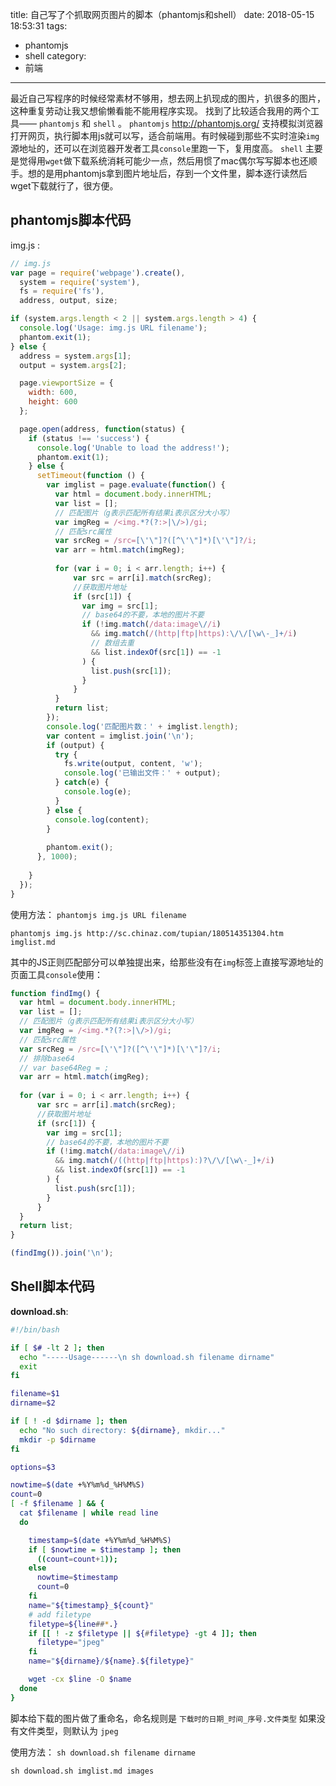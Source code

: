 title: 自己写了个抓取网页图片的脚本（phantomjs和shell）
date: 2018-05-15 18:53:31
tags:
- phantomjs
- shell
category:
- 前端
---

最近自己写程序的时候经常素材不够用，想去网上扒现成的图片，扒很多的图片，这种重复劳动让我又想偷懒看能不能用程序实现。
找到了比较适合我用的两个工具—— `phantomjs` 和 `shell` 。
`phantomjs` http://phantomjs.org/  支持模拟浏览器打开网页，执行脚本用js就可以写，适合前端用。有时候碰到那些不实时渲染`img`源地址的，还可以在浏览器开发者工具`console`里跑一下，复用度高。
`shell` 主要是觉得用`wget`做下载系统消耗可能少一点，然后用惯了mac偶尔写写脚本也还顺手。想的是用phantomjs拿到图片地址后，存到一个文件里，脚本逐行读然后wget下载就行了，很方便。
<!-- more -->

## phantomjs脚本代码
img.js :

```javascript
// img.js
var page = require('webpage').create(),
  system = require('system'),
  fs = require('fs'),
  address, output, size;

if (system.args.length < 2 || system.args.length > 4) {
  console.log('Usage: img.js URL filename');
  phantom.exit(1);
} else {
  address = system.args[1];
  output = system.args[2];

  page.viewportSize = {
    width: 600,
    height: 600
  };

  page.open(address, function(status) {
    if (status !== 'success') {
      console.log('Unable to load the address!');
      phantom.exit(1);
    } else {
      setTimeout(function () {
        var imglist = page.evaluate(function() {
          var html = document.body.innerHTML;
          var list = [];
          // 匹配图片（g表示匹配所有结果i表示区分大小写）
          var imgReg = /<img.*?(?:>|\/>)/gi;
          // 匹配src属性
          var srcReg = /src=[\'\"]?([^\'\"]*)[\'\"]?/i;
          var arr = html.match(imgReg);
          
          for (var i = 0; i < arr.length; i++) {
              var src = arr[i].match(srcReg);
              //获取图片地址
              if (src[1]) {
                var img = src[1];
                // base64的不要，本地的图片不要
                if (!img.match(/data:image\//i) 
                  && img.match(/(http|ftp|https):\/\/[\w\-_]+/i)
                  // 数组去重
                  && list.indexOf(src[1]) == -1
                ) {
                  list.push(src[1]);
                }
              }
          }
          return list;
        });
        console.log('匹配图片数：' + imglist.length);
        var content = imglist.join('\n');
        if (output) {
          try {
            fs.write(output, content, 'w');
            console.log('已输出文件：' + output);
          } catch(e) {
            console.log(e);
          }
        } else {
          console.log(content);
        }
        
        phantom.exit();
      }, 1000);
      
    }
  });
}
```

使用方法： `phantomjs img.js URL filename`

    phantomjs img.js http://sc.chinaz.com/tupian/180514351304.htm imglist.md

其中的JS正则匹配部分可以单独提出来，给那些没有在`img`标签上直接写源地址的页面工具`console`使用：
```javascript
function findImg() {
  var html = document.body.innerHTML;
  var list = [];
  // 匹配图片（g表示匹配所有结果i表示区分大小写）
  var imgReg = /<img.*?(?:>|\/>)/gi;
  // 匹配src属性
  var srcReg = /src=[\'\"]?([^\'\"]*)[\'\"]?/i;
  // 排除base64
  // var base64Reg = ;
  var arr = html.match(imgReg);
  
  for (var i = 0; i < arr.length; i++) {
      var src = arr[i].match(srcReg);
      //获取图片地址
      if (src[1]) {
        var img = src[1];
        // base64的不要，本地的图片不要
        if (!img.match(/data:image\//i) 
          && img.match(/((http|ftp|https):)?\/\/[\w\-_]+/i)
          && list.indexOf(src[1]) == -1
        ) {
          list.push(src[1]);
        }
      }
  }
  return list;
}

(findImg()).join('\n');
```

## Shell脚本代码
**download.sh**:

```bash
#!/bin/bash

if [ $# -lt 2 ]; then
  echo "-----Usage------\n sh download.sh filename dirname"
  exit
fi

filename=$1
dirname=$2

if [ ! -d $dirname ]; then
  echo "No such directory: ${dirname}, mkdir..."
  mkdir -p $dirname  
fi

options=$3

nowtime=$(date +%Y%m%d_%H%M%S)
count=0
[ -f $filename ] && {
  cat $filename | while read line
  do

    timestamp=$(date +%Y%m%d_%H%M%S)
    if [ $nowtime = $timestamp ]; then
      ((count=count+1));
    else
      nowtime=$timestamp
      count=0
    fi
    name="${timestamp}_${count}"
    # add filetype
    filetype=${line##*.}
    if [[ ! -z $filetype || ${#filetype} -gt 4 ]]; then
      filetype="jpeg"
    fi
    name="${dirname}/${name}.${filetype}"

    wget -cx $line -O $name
  done
}

```

脚本给下载的图片做了重命名，命名规则是 `下载时的日期_时间_序号.文件类型`
如果没有文件类型，则默认为 `jpeg`

使用方法： `sh download.sh filename dirname`

    sh download.sh imglist.md images


